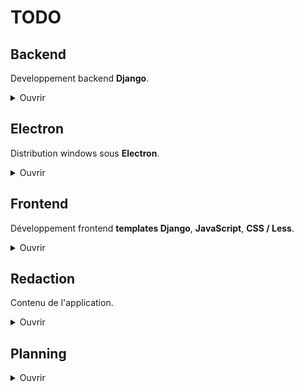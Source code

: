 # TODO

## Backend
Developpement backend **Django**.

<details>
<summary>Ouvrir</summary>

### Développer :

- Optimiser le code
    - [ ] Enlever les dépendences non utilisées
    - [ ] Trouver un moyen de réduire la query pour les guides dans *guide_detail*
        - A chaque changement de guide, ils sont tous récupérés alors qu'il ne pourrait y en a avoir qu'une dizaine, 10 avant, 10 après
        - Mais il est possible que le cache des guides empeche un quelconque soucis avec l'état actuel, à voir
    - [x] Reduire le nombre de redondance et de code inutile
- [ ] Ajouter un champ position pour les quêtes / succès pour géré le triage dans le cas où y'a besoin de les changés de place.
    - Valeur par défaut = id
- [ ] Mettre en place expect_capture (sur donjon ?)
- [ ] **V1.+** Revoir toute la section **Quêtes** lorsque le guide est en rapport avec Tour du monde et Tornade des donjons
    - L'idée c'est de changer **Quêtes** en **Donjons** et que les succès affichent les donjons à la place des quêtes
- [ ] **V1.+** Ajouter un champ level aux succès et permettre l'affichage des succès par niveaux

<details>
<summary>Résolus</summary>

- Optimiser le code
    - [x] Enlever le dossier staticfiles
    - [x] Enlever les compresseurs en dev
    - [x] Revoir les turbo frames
- [x] Faire une vérification complete de l'appli avec le django_debug.log
- [x] Comprendre les fichier statiques en debug false + compression
- [x] Finir le système de tri du contenu selon l'alignement - En cours
- [x] Ajouter un toggle pour l'*alignement*, le mettre en storage.
- [x] Supprimer *LastSession*, rajouter un champ *is_last_seen* dans *GuideAchievement* pour sauvegarder l'achievement qui a été vu en dernier dans ce guide.
- [x] Revoir le fonctionnement du *selected_achievement* dans ma view *guide_detail*   
- [x] Enlever tout ce qui concerne le *achievement_id* dans guide_detail
- [x] Mettre en place la redirection vers le last_guide / last_achievement (la solution était plus simple : mettre simplement en place le dernier succès vu)
- [x] Supprimer *LastSession*, rajouter un champ *is_last_seen* dans *GuideAchievement* pour sauvegarder l'achievement qui a été vu en dernier dans ce guide.
- [x] Revoir le fonctionnement du *selected_achievement* dans ma view *guide_detail*   
- [x] Enlever tout ce qui concerne le *achievement_id* dans guide_detail
- [x] Mettre en place la sauvegarde du dernier achievement vu lors des cliques sur ces derniers (Ne sauvegarde que le premier du guide actuellement)
- [x] Créer une fonction pour les navs et les enlever de *guide_detail*
- [x] Finir le peuplement des quêtes dans achievements.json
- [x] Peupler la BDD avec le contenu de achievements.json
- [x] Peupler la BDD avec le contenu de guides.json
- [x] Créer un model "dungeon"
- [x] Penser la mise en place de la navigation.
- [x] Mettre en place Turbo
- [x] Mettre en place la navigation des guides.
- [x] Rendre les barres de navigation fonctionnels
- [x] Electron : actuellement l'ouverture de liens se fait avec une page electron. Je ne le veux pas.
- [x] Mettre en place les validation de quêtes
- [x] Mettre en place la bottom bar de Quêtes
- [x] Modifier les problêmes lié à _validAll_ qui ne peut pas enchainer les toggles (lié à la façon de render la view)
- [x] Mettre en place l'arrivée sur le dernier guide vu
- [x] Mettre en place l'arrivée sur le premier succès non à 100%
</details>

### Bogues :


<details>
<summary>Résolus</summary>

- [x] Régler le probleme de redirection d'alignment_choice, turbo le prends pas..
- [x] Le toggleCompletion ne refresh pas auto le guide où la quête est doublon.
- [x] Problemes de "*content missing*" sur le succès "*Tout est en Ordre*" du guide "**Archipel de Valonia - Albuera**" (Vu qu'ici)
- [x] Icones d'alignements s'affichent en double *guide_detail*
- [x] Afficher les bonnes icones d'alignement
- [x] Problèmes à l'arrivée sur les guides 4 et 169
- [x] Le titre du succès dans quêtes ne se met pas à jour lors des cliques sur un succès différent (c'était du JS enfaite)
</details>

</details>


## Electron 
Distribution windows sous **Electron**.

<details>
<summary>Ouvrir</summary>

### Développer :

- [ ] **#1** Ajouter l'installation de Python pendant le script (avec l'installateur).
- [ ] **#4** Éffacer le dossier *dependencies* une fois utilisé.
- [ ] **#2** Retirer le dossier static si c'est possible.
- [ ] **#3** Ajouter un loading screen au lancer.

<details>
<summary>Résolus</summary>

- [x] Comprendre comment utiliser Electron Forge
- [x] Faire un test de build
- [x] Le *validateAll* sur spam du bouton finit par ralentir un des processus, peut être le *clickNextAchievement*, ou peut être le render de quests    
- [x] S'assurer que lors de la fermeture de l'app via la X le terminal s'arrête (à vérif lorsqu'il y aura le .exe)
- [x] Résoudre *Electron Security Warning (Insecure Content-Security-Policy)*
- [x] Regler les gros problèmes de mémoires avec *Electron* (c'était la vidéo)
</details>

### Bogues :

- [ ] **#4** Les processus *Python* continuent de se réouvrir à la fermeture de l'app. (Semble s'être réglé, à observer)
- [x] **#1** L'installation demande des permissions *admin* pour installer les dépendences avec *pip*. 
- [x] **#2** Revoir la logique du script dans une certaine mesure. Il faudrait partager correctement la logique d'installation avec celle du lancement.
- [x] **#3** Dans le cas où le *#2* ne suffit pas, il faut revoir les events squirrel qui la plupart du temps empêche de lancer l'app du premier coup.

</details>


## Frontend
Développement frontend **templates Django**, **JavaScript**, **CSS / Less**.

<details>
<summary>Ouvrir</summary>

### Développer :

- **#1** Optimiser le code 
    - [ ] Vérifier les events js - En cours
    - Améliorer l'accessibilité
        - [ ] Changer la plupart de mes ul / li en divs - En cours
        - [ ] Remplir le alt des images - En cours
- [ ] **#4** Media queries
- **V1.+** Réimplémenter les *clickNextAchievement*, *clickCurrentAchievement*
- **V1.+** Ajouter une recherche
    - De guide
    - De quête
- **V1.+** Implémenter d'autres themes
    - Changer l'image background selon le thème
- **V1.+** Au survol d'une quête ou d'un succès dans les guides, mettre en surbrillance la quête et le succès.

<details>
<summary>Résolus</summary>

- Optimiser le code 
    - Améliorer l'accessibilité
        - [x] Aria label sur les liens
        - [x] Aria label sur les boutons
    - [x] Adapter le click JS en click sur la classe active seulement 
    - [x] Régler l'erreur *Form submission canceled because the form is not connected*
- [x] **#3** Changer le pseudo discord de Skyzio en son youtube
- [x] **#2** Mettre (remettre) un délais sur l'utilisation de *openAll* pour éviter qu'un con n'ouvre 100 onglets après avoir spam le btn.
- [x] Remplacer le pourcentage de progression pour les guides car c'est relativement incompatible avec ma mise en pratique du guide
- [x] Ajouter le passage au succès suivant lors de la validation manuelle des succès
- [x] Ajouter des eventlistener sur les fleches gauche et droite pour naviguer dans les *guides*
- [x] Ajouter des eventlistener sur les fleches du haut et du bas pour naviguer avec la *topNav*
- [x] Ajouter l'icon other.png
- [x] Ajouter un délais sur le clique du *validateAll*
- [x] Faire en sorte que le *validateAll* lors du dernier succès du guide reste sur le dernier succès (probablement doublon avec la ligne de dessus) 
- [x] Terminer le front
- [x] Comprendre pourquoi #prevision n'existe pas dans les autres guides. (Mauvais format à la redaction)
- [x] Sur hover des succès : faire en sorte que le title prenne toute la hauteur + border radius right 8px
- [x] Update auto des borders selon la complétion
- [x] Update auto des pourcents selon la complétion
- [x] Peupler le front avec les données du back
- [x] Changer les checkbox en un bouton de validation
- [x] Faire le style du drop down de _topNav_
- [x] Mettre en place le passage au succès suivant après un _validateAll_ plutôt que de recliquer sur l'actuel
- [x] Rotate de 180 le caret de _topNav_ lorsque le drop est down
- [x] Enlever la video en background, elle se met à lag dans l'app Electron
</details>

### Bogues :

- [ ] **#2** La *navigation clavier* : Je la laisse mais il faut prévenir de pas trop spam comme des dératés au risque de devoir relancer l'app.
- [ ] **#4** Le background du titre de l'achievement se perd lors du clique sur un achievement si plus de 2 quêtes sont complétés

<details>
<summary>Résolus</summary>

- [x] **#1** La *topNav* se réouvre lorsque **compress = true**. S : Le problème venait du fait que j'avais enlever **data-turbo-permanent** de *topNav*...
- [x] **#3** Résoudre *.active* qui disparait des succès lors de la validation des quêtes et qui empêche de leurs remettre. S : C'était un problème de comparaison entre achievement et last_seen_achievement
- [x] Moins flagrant sur le navigateur mais j'ai pu constater qu'il arrive malgré le disabled que lors du spam intense de *validateAll* des succès sont sautés. S : Probablement la compression.
- [x] La topNav ne galère plus par contre il faut que je mette un await sur la fermeture ou que je revois les setTimeout car le caret n'a pas le temps de se fermer. S : Comme pour les délais entre les guides.
- [x] Délais entre les changements des guides. S : La compression des assets, et le collectstatic règles tous les problèmes de latence.
- [x] Valider puis dévalider une seule quête cause le même problême: le bouton _validateAll_ ne prends plus la dite quête en compte et valide toute les autres. 
- [x] Lorsque je selectionne un guide et que je refresh la page, la *topNav* ne revient pas sur le dernier guide vu (scrollIntoView *nav.js*) S:Stocker la pos ?
- [x] Fix le JS de guide.js qui se dédouble après changemement de page
- [x] La topNav bug avec Electron, le toggleOpen galère
- [x] Le *clickCurrentAchievement* lorsqu'il n'y a plus de *nextAchievement* ne fonctionne pas
- [x] *validateAll* envoie vers */app/guide/x/quests/x* lorsque c'est le dernier succès de la liste, et lors de *doubles click*
- [x] Double les ouvertures de liens lors de *openAll*
- [x] Le titre du succès dans quêtes ne change pas suite au focus
- [x] Lorsque je valide toute les quêtes individuellement, le bouton _validateAll_ ne se met pas à jour et reste sur valider tout.
- [x] Refaire fonctionner la *topNav* qui est en partie cassé depuis le styling
- [x] Les event listener de click lorsque la _topNav_ est ouverte ne fonctionnent plus (pas?) pour fermer la nav
- Problèmes sur le premier chargement de la page qui ne prends pas le js en compte
    - [x] Le focus sur le premier succès non complété ne se fait pas lors de l'arrivée
    - [x] _validateAll_ ne fonctionne pas
</details>

</details>


## Redaction
Contenu de l'application.

<details>
<summary>Ouvrir</summary>

### Rédiger :

- [ ] **#8** Mettre à jour les guides selon le GPO v3.0 de Skyzio 
    - Actuellement au guide id 26 "Quêtes d'Alignement : Bonta - 20 + Ordre 1"
- [ ] **#1** Rédiger tous les Guides
    - Dernier : page 58: "Ali bonta 41"
- [ ] **#3** Ajouter des guides de rappel de temps en temps
    - Exemple : quelques guides avant le Veilleur pour rappeler de ne pas aller au dela du level 114
- [ ] **#4** Ajouter un guide Rush Donjons après les Quêtes alignement Brak 41
- [ ] **#5** Ajouter un guide Rush Donjons après les Quêtes alignement Brak 20
- [ ] **#6** Dans le premier rush donjons entre alignement 0-4 et 4-16 : ajouter un if user.alignment = neutre pour afficher tous ceux à faire avec alignement.

- [ ] **V1.+** Combiné les guides ayant pour objectif la complétion d'un donjon
- [ ] **V1.+** Repenser la structure pour les succès Tour du monde et Tornade des donjons
    - Ajouter un succès Tour du monde et y mettre les 27 quêtes (donjons ?)
    - Pareil pour Tornade des donjons, ça ne refletera pas le vrai succès mais il se terminera bien au même moment.

<details>
<summary>Résolus</summary>

- [x] **#8** Refaire les screens du tuto
- [x] Ajouter un guide pour choisir son alignement
- [x] Faire le _README_ de l'app - En cours
- [x] **Garde à vous** et **Chef oui chef** du guide Quêtes d'alignements 4 à 16 affichent n'imp
- [x] Ajouter les succès aux guides avant rédaction
- [x] Rédiger 1/3 des guides
- [x] Faire le guide tuto
</details>

</details>

## Planning
<details>
<summary>Ouvrir</summary>

### 27 Novembre
<details>
<summary>Planning</summary>

#### Planning

#### Notes
La journée sera bonne si je rédige les 2/3 des guides et excellente si je résous le délais

#### Fin de journée
- À défaut d'avoir rédiger, j'ai ajouté tous les succès.
- J'ai clear un sacré paquet de dev et de bugs. Entre autre une partie du délais sur la nav des guides. 
- J'ai ajouté le support navigation au clavier et ma foi c'est pas vilain.
En conclusion, j'ai pas suivi le planning mais l'impression d'avoir fait plus que si je l'avais suivi.

</details>

### 28 Novembre
<details>
<summary>Planning</summary>

#### Planning

#### Notes
Prévoir un test de build en fin de journée après l'avancé des autres points.

#### Fin de journée
Encore pas de rédaction. Les pbs de front sont toujours là : le F > D > #3 (*clickNextAchievement*) est pour l'instant commenté.
Le *.active* sur les succès ne fonctionne toujours pas. Et enfin j'ai pas réussir à build l'app et je sens que ça ne va pas être simple.
Bref, une journée de merde.
En bon : J'ai compris comment servir les fichiers statics avec compression ce qui règle le gros problème de latence lors de la nav entre mes guides.

</details>

### 29 Novembre
<details>
<summary>Planning</summary>

#### Planning

#### Notes
Selon le test de la veille et l'état des bugs : Sortir la 0.9.0 build Electron.

#### Fin de journée
Galère avec le build toute la journée, *.active* bug toujours mais comme avant : lors du *validateAll*.
Aucune rédaction.

</details>

### 30 Novembre
<details>
<summary>Planning</summary>

#### Planning

#### Notes

#### Fin de journée
Toute la journée passée sur le script d'*Electron* et il reste des truc à faire comme revoir les events *squirrel* qui ne marchent pas correctement.
Et pas que, j'ai l'impression que le script n'aime pas le app.quit().
Aucune rédaction.

</details>

### 1 Décembre
<details>
<summary>Planning</summary>

#### Planning

#### Notes

#### Fin de journée
J'ai pu faire 3 des 4 points. Il me manque d'avoir un main.js totalement fonctionnel.

</details>

### 2 Décembre
<details>
<summary>Planning</summary>

#### Planning

#### Notes
J'ai le pourquoi du comment du bug, mettre en place la solution dans la matinée.
Ensuite rédiger si j'ai le temps.

#### Fin de journée
Je n'ai pas eu le temps d'incorporer Python, mais erreur code 1 c'est réglé.
J'ai tout juste avancé la rédaction.

### 3 Décembre
<details>
<summary>Planning</summary>

#### Planning

#### Notes
Sortie à midi max et derniers préparatifs le matin. Prévoir absolument 1h pour *compress* / *compilation* / *test* / *upload*.

#### Fin de journée
Au final midi était trop juste. Mais les serveurs étaient dispo qu'à 16h donc j'ai juste eu le temps de fignoler et sortir l'app. 
Il manque une bonne partie des guides mais maintenant... C'EST LE RUSH !!!

</details>

</details>
